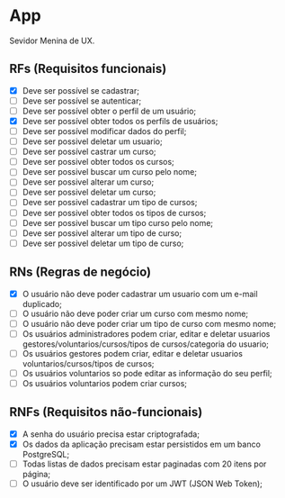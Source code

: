 # App

Sevidor Menina de UX.

## RFs (Requisitos funcionais)

- [x] Deve ser possível se cadastrar;
- [ ] Deve ser possível se autenticar;
- [ ] Deve ser possível obter o perfil de um usuário;
- [x] Deve ser possível obter todos os perfils de usuários;
- [ ] Deve ser possível modificar dados do perfil;
- [ ] Deve ser possivel deletar um usuario;
- [ ] Deve ser possível castrar um curso;
- [ ] Deve ser possivel obter todos os cursos;
- [ ] Deve ser possivel buscar um curso pelo nome;
- [ ] Deve ser possivel alterar um curso;
- [ ] Deve ser possivel deletar um curso;
- [ ] Deve ser possivel cadastrar um tipo de cursos;
- [ ] Deve ser possivel obter todos os tipos de cursos;
- [ ] Deve ser possivel buscar um tipo curso pelo nome;
- [ ] Deve ser possivel alterar um tipo de curso;
- [ ] Deve ser possivel deletar um tipo de curso;

## RNs (Regras de negócio)

- [x] O usuário não deve poder cadastrar um usuario com um e-mail duplicado;
- [ ] O usuário não deve poder criar um curso com mesmo nome;
- [ ] O usuário não deve poder criar um tipo de curso com mesmo nome;
- [ ] Os usuários administradores podem criar, editar e deletar usuarios gestores/voluntarios/cursos/tipos de cursos/categoria do usuario;
- [ ] Os usuários gestores podem criar, editar e deletar usuarios voluntarios/cursos/tipos de cursos;
- [ ] Os usuários voluntarios so pode editar as informação do seu perfil;
- [ ] Os usuários voluntarios podem criar cursos;

## RNFs (Requisitos não-funcionais)

- [x] A senha do usuário precisa estar criptografada;
- [x] Os dados da aplicação precisam estar persistidos em um banco PostgreSQL;
- [ ] Todas listas de dados precisam estar paginadas com 20 itens por página;
- [ ] O usuário deve ser identificado por um JWT (JSON Web Token);

<!--START_SECTION:footer-->

<br />
<br />

<!--END_SECTION:footer-->
